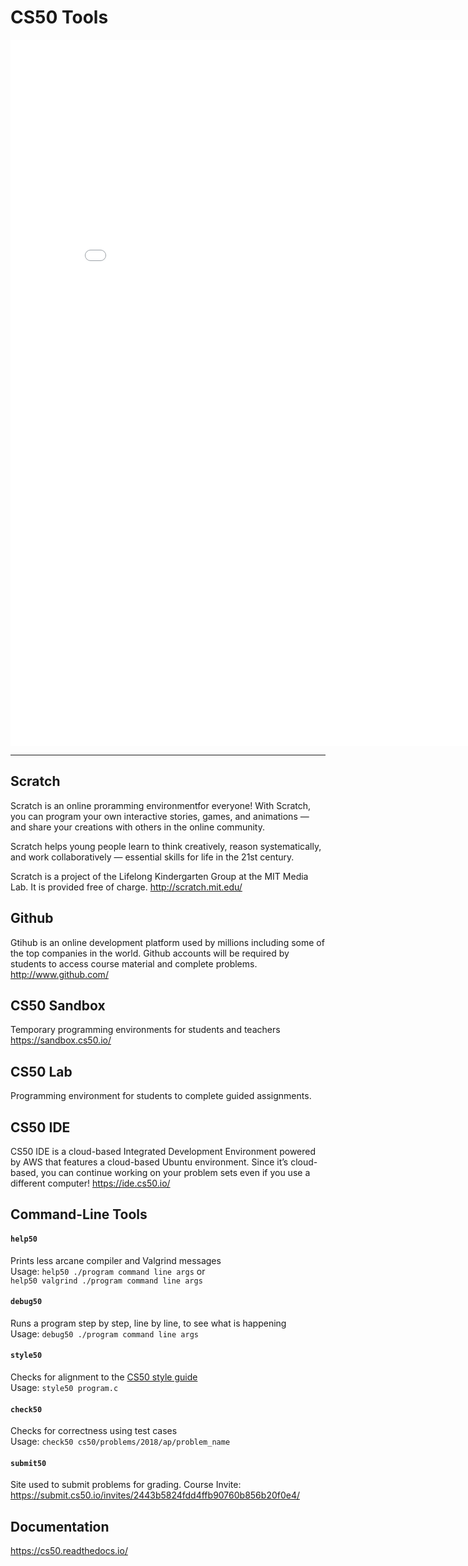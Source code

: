 # CS50 Tools

<iframe title="Tools" src="{{'/assets/pdfs/tools.pdf' | relative_url }}" width="838" height="1130" marginwidth="0" marginheight="0" frameborder="0" scrolling="no"></iframe>

---

## Scratch

Scratch is an online proramming environmentfor everyone! With Scratch, you can program your own interactive stories, games, and animations — and share your creations with others in the online community.

Scratch helps young people learn to think creatively, reason systematically, and work collaboratively — essential skills for life in the 21st century.

Scratch is a project of the Lifelong Kindergarten Group at the MIT Media Lab. It is provided free of charge.
<http://scratch.mit.edu/>

## Github

Gtihub is an online development platform used by millions including some of the top companies in the world. Github accounts will be required by students to access course material and complete problems. 
<http://www.github.com/>

## CS50 Sandbox

Temporary programming environments for students and teachers
<https://sandbox.cs50.io/>

## CS50 Lab

Programming environment for students to complete guided assignments.

## CS50 IDE

CS50 IDE is a cloud-based Integrated Development Environment powered by AWS that features a cloud-based Ubuntu environment. Since it’s cloud-based, you can continue working on your problem sets even if you use a different computer!
<https://ide.cs50.io/>

## Command-Line Tools

#### `help50`

Prints less arcane compiler and Valgrind messages  
Usage: `help50 ./program command line args` or  
`help50 valgrind ./program command line args`

#### `debug50`

Runs a program step by step, line by line, to see what is happening  
Usage: `debug50 ./program command line args`

#### `style50`

Checks for alignment to the [CS50 style guide](https://cs50.readthedocs.io/style/c/)  
Usage: `style50 program.c`

#### `check50`

Checks for correctness using test cases  
Usage: `check50 cs50/problems/2018/ap/problem_name`

#### `submit50`

Site used to submit problems for grading.
Course Invite: <https://submit.cs50.io/invites/2443b5824fdd4ffb90760b856b20f0e4/>

## Documentation

<https://cs50.readthedocs.io/>
